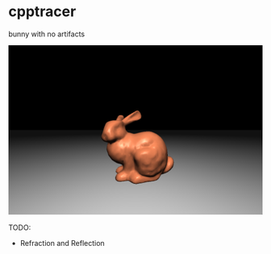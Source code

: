 # cpptracer

bunny with no artifacts

![Screenshot](images/bunny.png)


TODO:
- Refraction and Reflection

